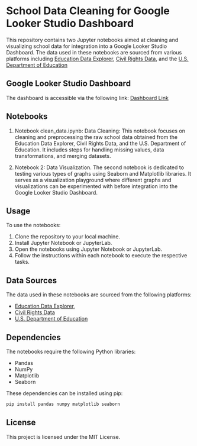 # School Data Cleaning for Google Looker Studio Dashboard

This repository contains two Jupyter notebooks aimed at cleaning and visualizing school data for integration into a 
Google Looker Studio Dashboard. The data used in these notebooks are sourced from various platforms including 
[Education Data Explorer](https://educationdata.urban.org/data-explorer), 
[Civil Rights Data](https://civilrightsdata.ed.gov/), and the 
[U.S. Department of Education](https://www2.ed.gov/about/inits/ed/edfacts/data-files/index.html)

## Google Looker Studio Dashboard

The dashboard is accessible via the following link: [Dashboard Link](https://lookerstudio.google.com/reporting/73bf91e1-013f-4f85-8c34-b58d9b5b4022)

## Notebooks

1. Notebook clean_data.ipynb: Data Cleaning: This notebook focuses on cleaning and preprocessing the raw school data obtained from 
the Education Data Explorer, Civil Rights Data, and the U.S. Department of Education. It includes steps for handling 
missing values, data transformations, and merging datasets.

2. Notebook 2: Data Visualization. The second notebook is dedicated to testing various types of graphs using 
Seaborn and Matplotlib libraries. It serves as a visualization playground where different graphs and visualizations 
can be experimented with before integration into the Google Looker Studio Dashboard.

## Usage

To use the notebooks:

1. Clone the repository to your local machine.
2. Install Jupyter Notebook or JupyterLab.
3. Open the notebooks using Jupyter Notebook or JupyterLab.
4. Follow the instructions within each notebook to execute the respective tasks.

## Data Sources

The data used in these notebooks are sourced from the following platforms:
- [Education Data Explorer](https://educationdata.urban.org/data-explorer), 
- [Civil Rights Data](https://civilrightsdata.ed.gov/)
- [U.S. Department of Education](https://www2.ed.gov/about/inits/ed/edfacts/data-files/index.html)

## Dependencies

The notebooks require the following Python libraries:

- Pandas
- NumPy 
- Matplotlib 
- Seaborn

These dependencies can be installed using pip:

```bash
pip install pandas numpy matplotlib seaborn
```

## License
This project is licensed under the MIT License.

